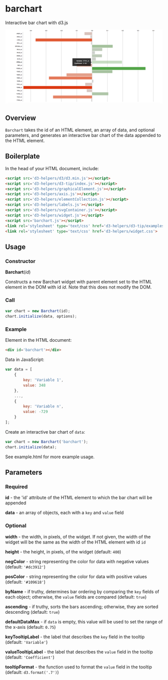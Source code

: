 # barchart
Interactive bar chart with d3.js

![alt text](https://raw.githubusercontent.com/alexrfling/barchart/master/img/example.png)

## Overview
`Barchart` takes the id of an HTML element, an array of data, and optional
parameters, and generates an interactive bar chart of the data appended to the
HTML element.

## Boilerplate
In the head of your HTML document, include:
```html
<script src='d3-helpers/d3/d3.min.js'></script>
<script src='d3-helpers/d3-tip/index.js'></script>
<script src='d3-helpers/graphicalElement.js'></script>
<script src='d3-helpers/axis.js'></script>
<script src='d3-helpers/elementCollection.js'></script>
<script src='d3-helpers/labels.js'></script>
<script src='d3-helpers/svgContainer.js'></script>
<script src='d3-helpers/widget.js'></script>
<script src='barchart.js'></script>
<link rel='stylesheet' type='text/css' href='d3-helpers/d3-tip/examples/example-styles.css'>
<link rel='stylesheet' type='text/css' href='d3-helpers/widget.css'>
```

## Usage

### Constructor
**Barchart**(_id_)

Constructs a new Barchart widget with parent element set to the HTML element in
the DOM with id _id_. Note that this does not modify the DOM.

### Call
```js
var chart = new Barchart(id);
chart.initialize(data, options);
```

### Example
Element in the HTML document:
```html
<div id='barchart'></div>
```
Data in JavaScript:
```js
var data = [
    {
        key: 'Variable 1',
        value: 348
    },
    ...,
    {
        key: 'Variable n',
        value: -729
    }
];
```
Create an interactive bar chart of `data`:
```js
var chart = new Barchart('barchart');
chart.initialize(data);
```
See example.html for more example usage.

## Parameters

### Required
<b>id</b> - the 'id' attribute of the HTML element to which the bar chart will
be appended

<b>data</b> - an array of objects, each with a `key` and `value` field

### Optional
<b>width</b> - the width, in pixels, of the widget. If not given, the width
of the widget will be the same as the width of the HTML element with id `id`

<b>height</b> - the height, in pixels, of the widget (default: `400`)

<b>negColor</b> - string representing the color for data with negative values
(default: `'#dc3912'`)

<b>posColor</b> - string representing the color for data with positive values
(default: `'#109618'`)

<b>byName</b> - if truthy, determines bar ordering by comparing the `key` fields
of each object; otherwise, the `value` fields are compared (default: `true`)

<b>ascending</b> - if truthy, sorts the bars ascending; otherwise, they are
sorted descending (default: `true`)

<b>defaultDataMax</b> - if `data` is empty, this value will be used to set the
range of the x-axis (default: `0.75`)

<b>keyTooltipLabel</b> - the label that describes the `key` field in the tooltip
(default: `'Variable'`)

<b>valueTooltipLabel</b> - the label that describes the `value` field in the
tooltip (default: `'Coefficient'`)

<b>tooltipFormat</b> - the function used to format the `value` field in the
tooltip (default: `d3.format('.7')`)
